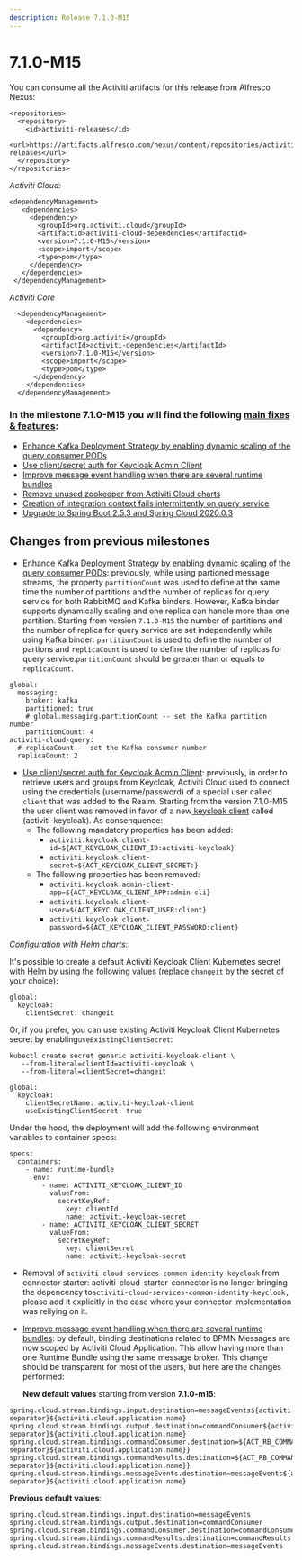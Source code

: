 ```yaml
---
description: Release 7.1.0-M15
---
```


# 7.1.0-M15

You can consume all the Activiti artifacts for this release from Alfresco Nexus:

```markup
<repositories>
  <repository>
    <id>activiti-releases</id>
    <url>https://artifacts.alfresco.com/nexus/content/repositories/activiti-releases</url>
  </repository>
</repositories>
```

_Activiti Cloud:_

```markup
<dependencyManagement>
   <dependencies>
     <dependency>
       <groupId>org.activiti.cloud</groupId>
       <artifactId>activiti-cloud-dependencies</artifactId>
       <version>7.1.0-M15</version>
       <scope>import</scope>
       <type>pom</type>
     </dependency>
   </dependencies>
 </dependencyManagement>
```

_Activiti Core_

```markup
  <dependencyManagement>
    <dependencies>
      <dependency>
        <groupId>org.activiti</groupId>
        <artifactId>activiti-dependencies</artifactId>
        <version>7.1.0-M15</version>
        <scope>import</scope>
        <type>pom</type>
      </dependency>
    </dependencies>
  </dependencyManagement>
```

### In the milestone 7.1.0-M15 you will find the following [main fixes & features](https://github.com/Activiti/Activiti/milestone/39):

* [Enhance Kafka Deployment Strategy by enabling dynamic scaling of the query consumer PODs](https://github.com/Activiti/Activiti/issues/3698)
* [Use client/secret auth for Keycloak Admin Client](https://github.com/Activiti/Activiti/issues/3457)
* [Improve message event handling when there are several runtime bundles](https://github.com/Activiti/Activiti/issues/3702)
* [Remove unused zookeeper from Activiti Cloud charts](https://github.com/Activiti/Activiti/issues/3705)
* [Creation of integration context fails intermittently on query service](https://github.com/Activiti/Activiti/issues/3684)
* [Upgrade to Spring Boot 2.5.3 and Spring Cloud 2020.0.3](https://github.com/Activiti/Activiti/issues/3688)

## Changes from previous milestones

* [Enhance Kafka Deployment Strategy by enabling dynamic scaling of the query consumer PODs](https://github.com/Activiti/Activiti/issues/3698): previously, while using partioned message streams, the property `partitionCount` was used to define at the same time the number of partitions and the number of replicas for query service for both RabbitMQ and Kafka binders. However, Kafka binder supports dynamically scaling and one replica can handle more than one partition. Starting from version `7.1.0-M15` the number of partitions and the number of replica for query service are set independently while using Kafka binder: `partitionCount` is used to define the number of partions and `replicaCount` is used to define the number of replicas for query service.`partitionCount` should be greater than or equals to `replicaCount`.

```text
global:
  messaging:
    broker: kafka
    partitioned: true
    # global.messaging.partitionCount -- set the Kafka partition number
    partitionCount: 4
activiti-cloud-query:
  # replicaCount -- set the Kafka consumer number
  replicaCount: 2
```

* [Use client/secret auth for Keycloak Admin Client](https://github.com/Activiti/Activiti/issues/3457): previously, in order to retrieve users and groups from Keycloak, Activiti Cloud used to connect using the credentials \(username/password\) of a special user called `client` that was added to the Realm. Starting from the version 7.1.0-M15 the user client was removed in favor of a new[ keycloak client](https://www.keycloak.org/docs/latest/server_admin/#core-concepts-and-terms) called \(activiti-keycloak\). As consenquence:
  * The following mandatory properties has been added:
    * `activiti.keycloak.client-id=${ACT_KEYCLOAK_CLIENT_ID:activiti-keycloak}`
    * `activiti.keycloak.client-secret=${ACT_KEYCLOAK_CLIENT_SECRET:}`
  * The following properties has been removed:
    * `activiti.keycloak.admin-client-app=${ACT_KEYCLOAK_CLIENT_APP:admin-cli}`
    * `activiti.keycloak.client-user=${ACT_KEYCLOAK_CLIENT_USER:client}`
    * `activiti.keycloak.client-password=${ACT_KEYCLOAK_CLIENT_PASSWORD:client}`

_Configuration with Helm charts_:

It's possible to create a default Activiti Keycloak Client Kubernetes secret with Helm by using the following values \(replace `changeit` by the secret of your choice\):

```text
global:
  keycloak:
    clientSecret: changeit
```

Or, if you prefer, you can use existing Activiti Keycloak Client Kubernetes secret by enabling`useExistingClientSecret`:

```text
kubectl create secret generic activiti-keycloak-client \
   --from-literal=clientId=activiti-keycloak \
   --from-literal=clientSecret=changeit
```

```text
global:
  keycloak:
    clientSecretName: activiti-keycloak-client
    useExistingClientSecret: true
```

Under the hood, the deployment will add the following environment variables to container specs:

```text
specs:
  containers:
    - name: runtime-bundle
      env:
        - name: ACTIVITI_KEYCLOAK_CLIENT_ID
          valueFrom:
            secretKeyRef:
              key: clientId
              name: activiti-keycloak-secret
        - name: ACTIVITI_KEYCLOAK_CLIENT_SECRET
          valueFrom:
            secretKeyRef:
              key: clientSecret
              name: activiti-keycloak-secret
```

* Removal of  `activiti-cloud-services-common-identity-keycloak` from connector starter: activiti-cloud-starter-connector is no longer bringing the depencency to`activiti-cloud-services-common-identity-keycloak,` please add it explicitly in the case where your connector implementation was rellying on it.
* [Improve message event handling when there are several runtime bundles](https://github.com/Activiti/Activiti/issues/3702): by default, binding destinations related to BPMN Messages are now scoped by Activiti Cloud Application. This allow having more than one Runtime Bundle using the same message broker. This change should be transparent for most of the users, but here are the changes performed:

  **New default values** starting from version **7.1.0-m15**:

```text
spring.cloud.stream.bindings.input.destination=messageEvents${activiti.cloud.messaging.destination-separator}${activiti.cloud.application.name}
spring.cloud.stream.bindings.output.destination=commandConsumer${activiti.cloud.messaging.destination-separator}${activiti.cloud.application.name}
spring.cloud.stream.bindings.commandConsumer.destination=${ACT_RB_COMMAND_CONSUMER_DEST:commandConsumer${activiti.cloud.messaging.destination-separator}${activiti.cloud.application.name}}
spring.cloud.stream.bindings.commandResults.destination=${ACT_RB_COMMAND_RESULTS_DEST:commandResults${activiti.cloud.messaging.destination-separator}${activiti.cloud.application.name}}
spring.cloud.stream.bindings.messageEvents.destination=messageEvents${activiti.cloud.messaging.destination-separator}${activiti.cloud.application.name}
```

**Previous default values**:

```text
spring.cloud.stream.bindings.input.destination=messageEvents
spring.cloud.stream.bindings.output.destination=commandConsumer
spring.cloud.stream.bindings.commandConsumer.destination=commandConsumer
spring.cloud.stream.bindings.commandResults.destination=commandResults
spring.cloud.stream.bindings.messageEvents.destination=messageEvents
```

